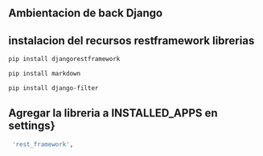 ## Ambientacion de back Django
## instalacion del recursos restframework librerias
```bash
pip install djangorestframework
```
```bash
pip install markdown
```
```bash
pip install django-filter  
```
## Agregar la libreria a INSTALLED_APPS en settings}
```bash
 'rest_framework',
```